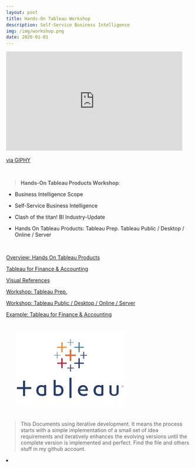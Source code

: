 ```yaml
---
layout: post
title: Hands-On Tableau Workshop
description: Self-Service Business Intelligence
img: /img/workshop.png
date: 2020-01-01
---
```



<iframe src="https://giphy.com/embed/aQCCNezRpb9Hq" width="480" height="270" frameBorder="0" class="giphy-embed" allowFullScreen></iframe><p><a href="https://giphy.com/gifs/data-aQCCNezRpb9Hq">via GIPHY</a></p>

<Br>


> **Hands-On Tableau Products Workshop**:


* Business Intelligence Scope

* Self-Service Business Intelligence

* Clash of the titan! BI Industry-Update

* Hands On Tableau Products: Tableau Prep. Tableau Public / Desktop / Online / Server


<Br>
  
<a href="https://docs.google.com/presentation/d/1a1-lRjjwSYBv4IUw5aLWeRr7x9JESrR8qkHR-Ug1u_4/edit?usp=sharing">Overview: Hands On Tableau Products</a>
<Br>

<a href="https://github.com/itsmecevi/Tableau-for-Finance-Accounting/blob/master/Tableau%20for%20Finance%20%26%20Accounting.zip">Tableau for Finance & Accounting</a>
<Br>

<a href="https://github.com/itsmecevi/visualreferences/blob/master/VisualReferences-SQLBI.pdf">Visual References</a>
<Br>
  
<a href="https://docs.google.com/document/d/1BenoFERvNOoVNxIUSgvgrODJYvEy2rV8yZD0sp06qRQ/edit?usp=sharing">Workshop: Tableau Prep.</a>
<Br>

<a href="https://mega.nz/#!4opAzCTJ!tcpu8r92dHv1rvmtukDHriJ8GvaWbywZGeDGkenJM0k">Workshop: Tableau Public / Desktop / Online / Server</a>
<Br>
  
<a href="https://public.tableau.com/profile/tableau.for.finance#!/">Example: Tableau for Finance & Accounting</a>
<Br>
  
<img class="col one right" src="/img/tableau1.png" style="padding:25px">

<Br>

> This Documents using iterative development. It means the process starts with a simple implementation of a small set of idea requirements and iteratively enhances the evolving versions until the complete version is implemented and perfect.
> Find the file and others stuff in my github account.


<li>
<a id="icon" href="https://github.com/itsmecevi" target="_blank"><i class="fa fa-github fa-fw fa-2x"></i></a>
</li>
